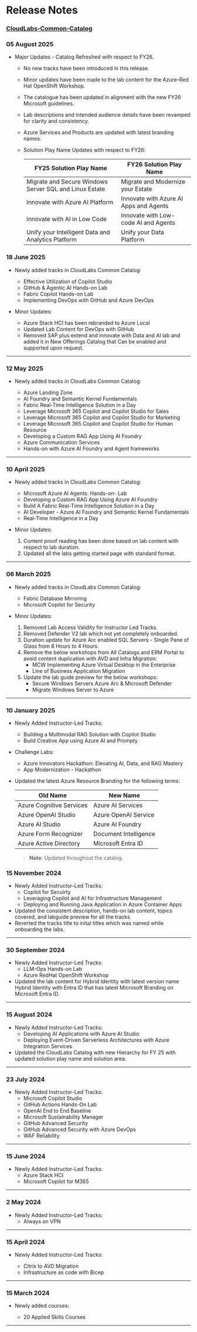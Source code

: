 # Release Notes

### [CloudLabs-Common-Catalog](https://spektrasystems.sharepoint.com/:b:/s/CloudLabs-Services/EQrgIgu60bNMuAnQKDJmEX8BCp31GLrwoiv39Tm7dCpkzw?e=GYWP8d)

### 05 August 2025

 * Major Updates - Catalog Refreshed with respect to FY26. 

   * No new tracks have been introduced in this release.
   * Minor updates have been made to the lab content for the Azure-Red Hat OpenShift Workshop.
   * The catalogue has been updated in alignment with the new FY26 Microsoft guidelines.
   * Lab descriptions and intended audience details have been revamped for clarity and consistency.
   * Azure Services and Products are updated with latest branding names.  
   * Solution Play Name Updates with respect to FY26:

     | **FY25 Solution Play Name** | **FY26 Solution Play Name** |
     | --------------------------- | --------------------------- |
     | Migrate and Secure Windows Server SQL and Linux Estate | Migrate and Modernize your Estate |
     | Innovate with Azure AI Platform | Innovate with Azure AI Apps and Agents |
     | Innovate with AI in Low Code |  Innovate with Low-code AI and Agents |
     | Unify your Intelligent Data and Analytics Platform | Unify your Data Platform |

### 18 June 2025

  * Newly added tracks in CloudLabs Common Catalog:

    * Effective Utilization of Copilot Studio
    * GitHub & Agentic AI Hands-on Lab
    * Fabric Copilot Hands-on Lab
    * Implementing DevOps with GitHub and Azure DevOps
   
  * Minor Updates:

    * Azure Stack HCI has been rebranded to Azure Local
    * Updated Lab Content for DevOps with GitHub
    * Removed SAP plus extend and innovate with Data and AI lab and added it in New Offerings Catalog that Can be enabled and supported upon request.


-------------------------------
### 12 May 2025

  * Newly added tracks in CloudLabs Common Catalog:

    * Azure Landing Zone
    * AI Foundry and Semantic Kernel Fundamentals
    * Fabric Real-Time Intelligence Solution in a Day
    * Leverage Microsoft 365 Copilot and Copilot Studio for Sales
    * Leverage Microsoft 365 Copilot and Copilot Studio for Marketing
    * Leverage Microsoft 365 Copilot and Copilot Studio for Human Resource
    * Developing a Custom RAG App Using AI Foundry
    * Azure Communication Services
    * Hands-on with Azure AI Foundry and Agent frameworks

--------------------------------
### 10 April 2025

  * Newly added tracks in CloudLabs Common Catalog:

    * Microsoft Azure AI Agents: Hands-on- Lab
    * Developing a Custom RAG App Using Azure AI Foundry
    * Build A Fabric Real-Time Intelligence Solution in a Day
    * AI Developer - Azure AI Foundry and Semantic Kernel Fundamentals
    * Real-Time Intelligence in a Day
   
   * Minor Updates:

     1. Content proof reading has been done based on lab content with respect to lab duration.
     2. Updated all the labs getting started page with standard format.

--------------------------------
### 06 March 2025

  * Newly added tracks in CloudLabs Common Catalog:
    
    * Fabric Database Mirroring
    * Microsoft Copilot for Security
   
  * Minor Updates:

    1. Removed Lab Access Validity for Instructor Led Tracks.
    2. Removed Defender V2 lab which not yet completely onboarded.
    3. Duration update for Azure Arc enabled SQL Servers - Single Pane of Glass from 8 Hours to 4 Hours.
    4. Remove the below workshops from All Catalogs and ERM Portal to avoid content duplication with AVD and Infra Migration: 
       - MCW Implementing Azure Virtual Desktop in the Enterprise 
       - Line of Business Application Migration 
    5. Update the lab guide preview for the below workshops:
       - Secure Windows Servers Azure Arc & Microsoft Defender
       - Migrate Windows Server to Azure

-------------------------------
### 10 January 2025

  * Newly Added Instructor-Led Tracks:
    * Building a Multimodal RAG Solution with Copilot Studio
    * Build Creative App using Azure AI and Prompty

  * Challenge Labs:
    * Azure Innovators Hackathon: Elevating AI, Data, and RAG Mastery
    * App Modernization - Hackathon
 
  * Updated the latest Azure Resource Branding for the following terms:

    | Old Name | New Name |
    | --- | --- |
    | Azure Cognitive Services | Azure AI Services |
    | Azure OpenAI Studio | Azure OpenAI Service |
    | Azure AI Studio  | Azure AI Foundry |
    | Azure Form Recognizer | Document Intelligence |
    | Azure Active Directory  | Microsoft Entra ID |

    > **Note**: Updated throughout the catalog.

### 15 November 2024

  * Newly Added Instructor-Led Tracks:
    * Copilot for Secuirty
    * Leveraging Copilot and AI for Infrastructure Management
    * Deploying and Running Java Application in Azure Container Apps
  * Updated the consistent description, hands-on lab content, topics covered, and labguide preview for all the tracks.
  * Reverted the tracks title to inital titles which was named while onboarding the labs.

------------------------
### 30 September 2024

  * Newly Added Instructor-Led Tracks:
    * LLM-Ops Hands-on Lab
    * Azure RedHat OpenShift Workshop
  * Updated the lab content for Hybrid Identity with latest version name Hybrid Identity with Entra ID that has latest Microsoft Branding on Microsoft Entra ID.

------------------
### 15 August 2024

  * Newly Added Instructor-Led Tracks:
     * Developing AI Applications with Azure AI Studio 
     * Deploying Event-Driven Serverless Architectures with Azure Integration Services
  * Updated the CloudLabs Catalog with new Hierarchy for FY 25 with updated solution play name and solution area.

-----------------
### 23 July 2024

  * Newly Added Instructor-Led Tracks:
     * Microsoft Copilot Studio
     * GitHub Actions Hands-On Lab
     * OpenAI End to End Baseline
     * Microsoft Sustainability Manager
     * GitHub Advanced Security
     * GitHub Advanced Security with Azure DevOps
     * WAF Reliability

-----------------
### 15 June 2024

  * Newly Added Instructor-Led Tracks:
     * Azure Stack HCI
     * Microsoft Copilot for M365

-----------------
### 2 May 2024

  * Newly Added Instructor-Led Tracks:
     * Always on VPN

-----------------
### 15 April 2024

  * Newly Added Instructor-Led Tracks:

    * Citrix to AVD Migration
    * Infrastructure as code with Bicep

-----------------
### 15 March 2024
    
  * Newly added courses:

    * 20 Applied Skills Courses

-----------------
